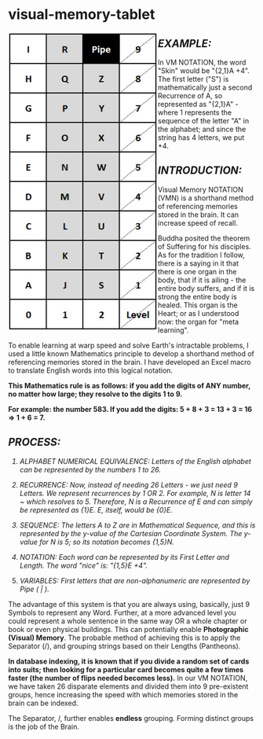 # visual-memory-tablet

<img align="left" width="305" height="611" src="https://github.com/SalmanEagle/visual-memory-tablet/blob/main/Visual%20Memory%20Tablet.jpg" alt="Visual Memory Tablet">

<i><h2>EXAMPLE:</h2></i>
In VM NOTATION, the word "Skin" would be "{2,1}A +4". The first letter ("S") is mathematically just a second Recurrence of A, so represented as "{2,1}A" - where 1 represents the sequence of the letter "A" in the alphabet; and since the string has 4 letters, we put +4.

<i><h2>INTRODUCTION:</h2></i>
Visual Memory NOTATION (VMN) is a shorthand method of referencing memories stored in the brain. It can increase speed of recall.

Buddha posited the theorem of Suffering for his disciples. As for the tradition I follow, there is a saying in it that there is one organ in the body, that if it is ailing - the entire body suffers, and if it is strong the entire body is healed. This organ is the Heart; or as I understood now: the organ for "meta learning".

To enable learning at warp speed and solve Earth's intractable problems, I used a little known Mathematics principle to develop a shorthand method of referencing memories stored in the brain. I have developed an Excel macro to translate English words into this logical notation.

<b>This Mathematics rule is as follows: if you add the digits of ANY number, no matter how large; they resolve to the digits 1 to 9.

For example: the number 583. If you add the digits: 5 + 8 + 3 = 13 + 3 = 16 ⇒ 1 + 6 = 7.</b>

<i><h2>PROCESS:</h2></i>

<i>

1. ALPHABET NUMERICAL EQUIVALENCE: Letters of the English alphabet can be represented by the numbers 1 to 26.

2. RECURRENCE: Now, instead of needing 26 Letters - we just need 9 Letters. We represent recurrences by 1 OR 2. For example, N is letter 14 ~ which resolves to 5. Therefore, N is a Recurrence of E and can simply be represented as {1}E. E, itself, would be {0}E.

3. SEQUENCE: The letters A to Z are in Mathematical Sequence, and this is represented by the y-value of the
   Cartesian Coordinate System. The y-value for N is 5; so its notation becomes {1,5}N.

4. NOTATION: Each word can be represented by its First Letter and Length. The word "nice" is: "{1,5}E +4".

5. VARIABLES: First letters that are non-alphanumeric are represented by Pipe ( | ).</i>

The advantage of this system is that you are always using, basically, just 9 Symbols to represent any Word. Further, at a more advanced level you could represent a whole sentence in the same way OR a whole chapter or book or even physical buildings. This can potentially enable <b>Photographic (Visual) Memory</b>. The probable method of achieving this is to apply the Separator (/), and grouping strings based on their Lengths (Pantheons).

<b>In database indexing, it is known that if you divide a random set of cards into suits; then looking for a particular card becomes quite a few times faster (the number of flips needed becomes less).</b> In our VM NOTATION, we have taken 26 disparate elements and divided them into 9 pre-existent groups, hence increasing the speed with which memories stored in the brain can be indexed.

The Separator, /, further enables <b>endless</b> grouping. Forming distinct groups is the job of the Brain.
